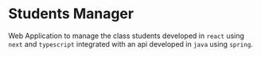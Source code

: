 # Students Manager

Web Application to manage the class students developed in `react` using `next` and `typescript` integrated with an api developed in `java` using `spring`.
